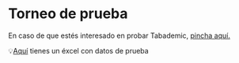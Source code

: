 # Torneo de prueba

En caso de que estés interesado en probar Tabademic, [pincha aquí.](https://personal-4ude2rxh.outsystemscloud.com/TorneoPrueba/)

<div class="tip">

💡<a href="_static/Datos%20torneo%20de%20prueba.xlsx" download>Aquí</a> tienes un éxcel con datos de prueba

</div>